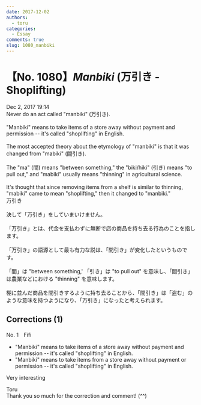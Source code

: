 ```yaml
---
date: 2017-12-02
authors:
  - toru
categories:
  - Essay
comments: true
slug: 1080_manbiki
---
```


# 【No. 1080】<strong><em>Manbiki</strong></em> (万引き - Shoplifting)
<div class="date">Dec 2, 2017 19:14</div>
<div id="post"><div id="body_show_ori">
Never do an act called "manbiki" (万引き).<br/><br/>"Manbiki" means to take items of a store away without payment and permission -- it's called "shoplifting" in English.<br/><br/>The most accepted theory about the etymology of "manbiki" is that it was changed from "mabiki" (間引き).<br/><br/>The "ma" (間) means "between something," the "biki/hiki" (引き) means "to pull out," and "mabiki" usually means "thinning" in agricultural science.<br/><br/>It's thought that since removing items from a shelf is similar to thinning, "mabiki" came to mean "shoplifting," then it changed to "manbiki." 
</div></div>

<!-- more -->

<div id="post_ja"><div id="body_show_mo">
万引き<br/><br/>決して「万引き」をしていまいけません。<br/><br/>「万引き」とは、代金を支払わずに無断で店の商品を持ち去る行為のことを指します。<br/><br/>「万引き」の語源として最も有力な説は、「間引き」が変化したというものです。<br/><br/>「間」は "between something,' 「引き」は "to pull out" を意味し、「間引き」は農業などにおける "thinning" を意味します。<br/><br/>棚に並んだ商品を間引きするように持ち去ることから、「間引き」は「盗む」のような意味を持つようになり、「万引き」になったと考えられます。
</div></div>

## Corrections (1)
<div id="block"><div class="first_name"> No. 1　<span class="just_name">Fifi</span></div><div id="block2">
<ul class="correction_field">
<li class="incorrect">"Manbiki" means to take items of a store away without payment and permission -- it's called "shoplifting" in English.</li>
<li class="corrected correct">
"Manbiki" means to take items <span class="f_blue">from</span> a store away without payment <span class="f_blue">or</span> permission -- it's called "shoplifting" in English.
</li>
</ul>
<p class="comment_small">
 Very interesting
</p>

</div><div class="name"><span class="just_name">Toru</span><br>
Thank you so much for the correction and comment! (^^)
</div>
</div>
